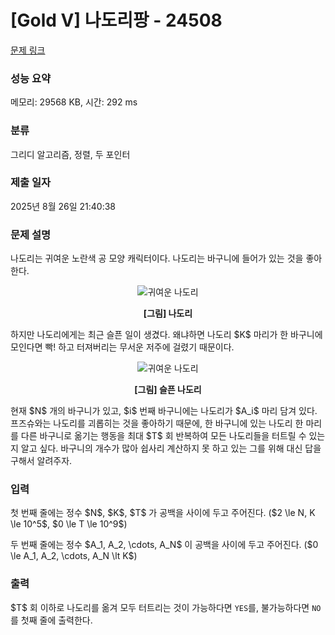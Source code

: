 # [Gold V] 나도리팡 - 24508 

[문제 링크](https://www.acmicpc.net/problem/24508) 

### 성능 요약

메모리: 29568 KB, 시간: 292 ms

### 분류

그리디 알고리즘, 정렬, 두 포인터

### 제출 일자

2025년 8월 26일 21:40:38

### 문제 설명

<p>나도리는 귀여운 노란색 공 모양 캐릭터이다. 나도리는 바구니에 들어가 있는 것을 좋아한다.</p>

<p style="text-align: center;"><img alt="귀여운 나도리" src="" style="max-height:100px; object-fit:contain; display:inline-block;"></p>

<p style="text-align: center;"><strong>[그림] 나도리</strong></p>

<p>하지만 나도리에게는 최근 슬픈 일이 생겼다. 왜냐하면 나도리 $K$ 마리가 한 바구니에 모인다면 빡! 하고 터져버리는 무서운 저주에 걸렸기 때문이다.</p>

<p style="text-align: center;"><img alt="귀여운 나도리" src="" style="max-height:100px; object-fit:contain; display:inline-block;"></p>

<p style="text-align: center;"><strong>[그림] 슬픈 나도리</strong></p>

<p>현재 $N$ 개의 바구니가 있고, $i$ 번째 바구니에는 나도리가 $A_i$ 마리 담겨 있다. 프즈슈와는 나도리를 괴롭히는 것을 좋아하기 때문에, 한 바구니에 있는 나도리 한 마리를 다른 바구니로 옮기는 행동을 최대 $T$ 회 반복하여 모든 나도리들을 터트릴 수 있는지 알고 싶다. 바구니의 개수가 많아 쉽사리 계산하지 못 하고 있는 그를 위해 대신 답을 구해서 알려주자.</p>

### 입력 

 <p>첫 번째 줄에는 정수 $N$, $K$, $T$ 가 공백을 사이에 두고 주어진다. ($2 \le N, K \le 10^5$, $0 \le T \le 10^9$)</p>

<p>두 번째 줄에는 정수 $A_1, A_2, \cdots, A_N$ 이 공백을 사이에 두고 주어진다. ($0 \le A_1, A_2, \cdots, A_N \lt K$)</p>

### 출력 

 <p>$T$ 회 이하로 나도리를 옮겨 모두 터트리는 것이 가능하다면 <code>YES</code>를, 불가능하다면 <code>NO</code> 를 첫째 줄에 출력한다.</p>

